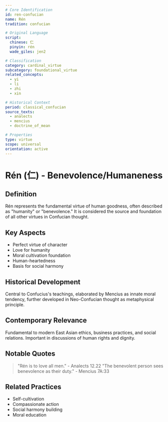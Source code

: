 ```yaml
---
# Core Identification
id: ren-confucian
name: Rén
tradition: confucian

# Original Language
script:
  chinese: 仁
  pinyin: rén
  wade_giles: jen2

# Classification
category: cardinal_virtue
subcategory: foundational_virtue
related_concepts:
  - yi
  - li
  - zhi
  - xin

# Historical Context
period: classical_confucian
source_texts:
  - analects
  - mencius
  - doctrine_of_mean

# Properties
type: virtue
scope: universal
orientation: active
---
```


# Rén (仁) - Benevolence/Humaneness

## Definition
Rén represents the fundamental virtue of human goodness, often described as "humanity" or "benevolence." It is considered the source and foundation of all other virtues in Confucian thought.

## Key Aspects
- Perfect virtue of character
- Love for humanity
- Moral cultivation foundation
- Human-heartedness
- Basis for social harmony

## Historical Development
Central to Confucius's teachings, elaborated by Mencius as innate moral tendency, further developed in Neo-Confucian thought as metaphysical principle.

## Contemporary Relevance
Fundamental to modern East Asian ethics, business practices, and social relations. Important in discussions of human rights and dignity.

## Notable Quotes
> "Rén is to love all men." - Analects 12.22
> "The benevolent person sees benevolence as their duty." - Mencius 7A:33

## Related Practices
- Self-cultivation
- Compassionate action
- Social harmony building
- Moral education